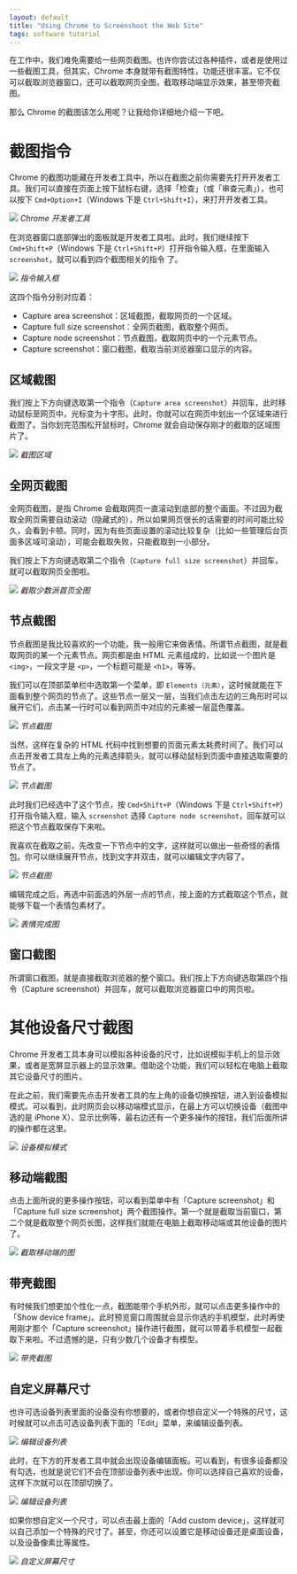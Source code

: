 ```yaml
---
layout: default
title: "Using Chrome to Screenshoot the Web Site"
tags: software tutorial
---
```


在工作中，我们难免需要给一些网页截图。也许你尝试过各种插件，或者是使用过一些截图工具，但其实，Chrome 本身就带有截图特性，功能还很丰富。它不仅可以截取浏览器窗口，还可以截取网页全图，截取移动端显示效果，甚至带壳截图。

那么 Chrome 的截图该怎么用呢？让我给你详细地介绍一下吧。

# 截图指令

Chrome 的截图功能藏在开发者工具中，所以在截图之前你需要先打开开发者工具。我们可以直接在页面上按下鼠标右键，选择「检查」（或「审查元素」），也可以按下 `Cmd+Option+I`（Windows 下是 `Ctrl+Shift+I`），来打开开发者工具。

![](//panzhifei.fun/img/2021/02/23/01/15697647193473.jpg)
*Chrome 开发者工具*

在浏览器窗口底部弹出的面板就是开发者工具啦。此时，我们继续按下 `Cmd+Shift+P`（Windows 下是 `Ctrl+Shift+P`）打开指令输入框，在里面输入 `screenshot`，就可以看到四个截图相关的指令
了。

![](//panzhifei.fun/img/2021/02/23/01/15697647193516.jpg)
*指令输入框*

这四个指令分别对应着：

 - Capture area screenshot：区域截图，截取网页的一个区域。
 - Capture full size screenshot：全网页截图，截取整个网页。
 - Capture node screenshot：节点截图，截取网页中的一个元素节点。
 - Capture screenshot：窗口截图，截取当前浏览器窗口显示的内容。

## 区域截图

我们按上下方向键选取第一个指令（`Capture area screenshot`）并回车，此时移动鼠标至网页中，光标变为十字形。此时，你就可以在网页中划出一个区域来进行截图了。当你划完范围松开鼠标时，Chrome 就会自动保存刚才的截取的区域图片了。

![](//panzhifei.fun/img/2021/02/23/01/15697647193534.jpg)
*截图区域*

## 全网页截图

全网页截图，是指 Chrome 会截取网页一直滚动到底部的整个画面。不过因为截取全网页需要自动滚动（隐藏式的），所以如果网页很长的话需要的时间可能比较久，会看到卡顿。同时，因为有些页面设置的滚动比较复杂（比如一些管理后台页面多区域可滚动），可能会截取失败，只能截取到一小部分。

我们按上下方向键选取第二个指令（`Capture full size screenshot`）并回车，就可以截取网页全图啦。

![](//panzhifei.fun/img/2021/02/23/01/15697647193551.jpg)
*截取少数派首页全图*

## 节点截图

节点截图是我比较喜欢的一个功能，我一般用它来做表情。所谓节点截图，就是截取网页的某一个元素节点。网页都是由 HTML 元素组成的，比如说一个图片是 `<img>`，一段文字是 `<p>`，一个标题可能是 `<h1>`，等等。

我们可以在顶部菜单栏中选取第一个菜单，即 `Elements（元素）`，这时候就能在下面看到整个网页的节点了。这些节点一层又一层，当我们点击左边的三角形时可以展开它们，点击某一行时可以看到网页中对应的元素被一层蓝色覆盖。

![](//panzhifei.fun/img/2021/02/23/01/15697647193566.jpg)
*节点截图*

当然，这样在复杂的 HTML 代码中找到想要的页面元素太耗费时间了。我们可以点击开发者工具左上角的元素选择箭头，就可以移动鼠标到页面中直接选取需要的节点了。

![](//panzhifei.fun/img/2021/02/23/01/15697647193581.jpg)
*节点截图*

此时我们已经选中了这个节点，按 `Cmd+Shift+P`（Windows 下是 `Ctrl+Shift+P`）打开指令输入框，输入 `screenshot` 选择 `Capture node screenshot`，回车就可以把这个节点截取保存下来啦。

我喜欢在截取之前，先改变一下节点中的文字，这样就可以做出一些奇怪的表情包。你可以继续展开节点，找到文字并双击，就可以编辑文字内容了。

![](//panzhifei.fun/img/2021/02/23/01/15697647193594.jpg)
*节点截图*

编辑完成之后，再选中前面选的外层一点的节点，按上面的方式截取这个节点，就能够下载一个表情包素材了。

![](//panzhifei.fun/img/2021/02/23/01/15697647193607.jpg)
*表情完成图*

## 窗口截图

所谓窗口截图，就是直接截取浏览器的整个窗口。我们按上下方向键选取第四个指令（Capture screenshot）并回车，就可以截取浏览器窗口中的网页啦。

# 其他设备尺寸截图

Chrome 开发者工具本身可以模拟各种设备的尺寸，比如说模拟手机上的显示效果，或者是宽屏显示器上的显示效果。借助这个功能，我们可以轻松在电脑上截取其它设备尺寸的图片。

在此之前，我们需要先点击开发者工具的左上角的设备切换按钮，进入到设备模拟模式。可以看到，此时网页会以移动端模式显示，在最上方可以切换设备（截图中选的是 iPhone X）、显示比例等，最右边还有一个更多操作的按钮，我们后面所讲的操作都在这里。

![](//panzhifei.fun/img/2021/02/23/01/15697647193618.jpg)
*设备模拟模式*

## 移动端截图

点击上面所说的更多操作按钮，可以看到菜单中有「Capture screenshot」和「Capture full size screenshot」两个截图操作。第一个就是截取当前窗口，第二个就是截取整个网页长图，这样我们就能在电脑上截取移动端或其他设备的图片了。

![](//panzhifei.fun/img/2021/02/23/01/15697647193630.jpg)
*截取移动端的图*

## 带壳截图

有时候我们想更加个性化一点，截图能带个手机外形，就可以点击更多操作中的「Show device frame」。此时预览窗口周围就会显示你选的手机模型，此时再使用刚才那个「Capture screenshot」操作进行截图，就可以带着手机模型一起截取下来啦。不过遗憾的是，只有少数几个设备才有模型。

![](//panzhifei.fun/img/2021/02/23/01/15697647193644.jpg)
*带壳截图*

## 自定义屏幕尺寸

也许可选设备列表里面的设备没有你想要的，或者你想自定义一个特殊的尺寸，这时候就可以点击可选设备列表下面的「Edit」菜单，来编辑设备列表。

![](//panzhifei.fun/img/2021/02/23/01/15697647193659.jpg)
*编辑设备列表*

此时，在下方的开发者工具中就会出现设备编辑面板。可以看到，有很多设备都没有勾选，也就是说它们不会在顶部设备列表中出现。你可以选择自己喜欢的设备，这样下次就可以在顶部切换了。

![](//panzhifei.fun/img/2021/02/23/01/15697647193673.jpg)
*编辑设备列表*

如果你想自定义一个尺寸，可以点击最上面的「Add custom device」，这样就可以自己添加一个特殊的尺寸了。甚至，你还可以设置它是移动设备还是桌面设备，以及设备像素比等属性。

![](//panzhifei.fun/img/2021/02/23/01/15697647193684.jpg)
*自定义屏幕尺寸*
